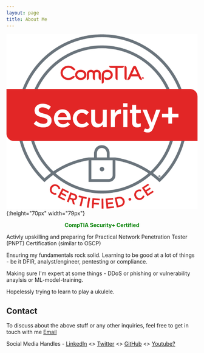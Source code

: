 ```yaml
---
layout: page
title: About Me
---
```

![](/assets/SecurityPlus%20Logo%20Certified%20CE.png#center){:height="70px" width="79px"}

<p style="text-align: center; font-weight: bold; color: green;">CompTIA Security+ Certified</p>

Activly upskilling and preparing for Practical Network Penetration Tester (PNPT) Certification (similar to OSCP)

Ensuring my fundamentals rock solid. Learning to be good at a lot of things - be it DFIR, analyst/engineer, pentesting or compliance.

Making sure I'm expert at some things - DDoS or phishing or vulnerability anaylsis or ML-model-training.

Hopelessly trying to learn to play a ukulele.

<!--
Try Hard

Involved in development of new Cybersecurity Assessment Framework for Indian Banking Sector Regulated Entities’ self-assessment for risk profiling, maturity assessment and strategy reference.

Also trying to get a hang of neural networks. Struggling with Assembly Language for exploit development. -->

## Contact

To discuss about the above stuff or any other inquiries, feel free to get in touch with me
[Email](mailto:pruthviraj1397@gmail.com?Subject=133Website%20Professional%20Services)

Social Media Handles - [LinkedIn](https://linkedin.com/in/pruthvirajbhat) <> [Twitter](https://twitter.com/meteorVector) <> [GitHub](https://github.com/pruthviraj133) <> [Youtube?](https://images.squarespace-cdn.com/content/v1/610488441b59a654258a1cc7/f719c81e-c810-4e00-bd03-c02ea885e639/TransLogoG.jpg)


<!-- Long time ago, when I was a noob

![much younger than this](/assets/profile.png#right){:height="235px" width="100px"}

Engineering graduate in Electronics and Communication. \
A good grip/understanding on cyber security concepts.

Currently,
1. Understanding the global and Indian Finance Sector. 
2. Working in public policy. 
3. Most of the work done is researching, analyzing and watered-down consulting.
4. A regular user of Microsoft Office and note-taking tools.
 
- on a constant learning curve about emerging/cutting-edge/new technologies. 
- engaging with central and state governments, central banks, fintechs, private enterprises, consulting firms, policy recommending/making bodies and other governmental and non-governmental entities.
-->
<!-- I look forward to working with you and contributing to the success of your projects.  -->
